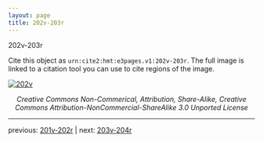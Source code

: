 ```yaml
---
layout: page
title: 202v-203r
---
```


202v-203r

Cite this object as `urn:cite2:hmt:e3pages.v1:202v-203r`.  The full image is linked to a citation tool you can use to cite regions of the image.

[![202v](http://www.homermultitext.org/iipsrv?IIIF=/project/homer/pyramidal/deepzoom/hmt/e3bifolio/v1/null.tif/full/800,/0/default.jpg)](http://www.homermultitext.org/ict2/?urn=urn:cite2:hmt:e3bifolio.v1:null) 

<p style="text-align: center; font-style: italic;">Creative Commons Non-Commerical, Attribution, Share-Alike, Creative Commons Attribution-NonCommercial-ShareAlike 3.0 Unported License</p>

---

previous: [201v-202r](../201v-202r/) | next: [203v-204r](../203v-204r/)
